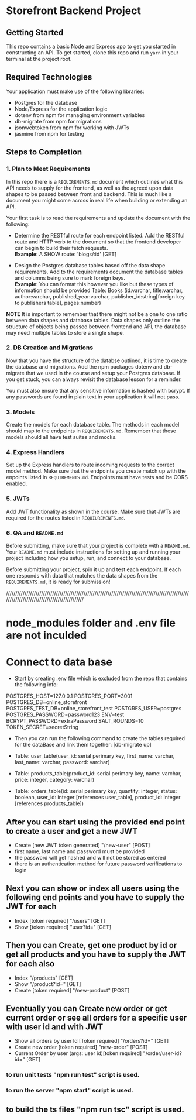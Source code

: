 # Storefront Backend Project

## Getting Started

This repo contains a basic Node and Express app to get you started in constructing an API. To get started, clone this repo and run `yarn` in your terminal at the project root.

## Required Technologies

Your application must make use of the following libraries:

- Postgres for the database
- Node/Express for the application logic
- dotenv from npm for managing environment variables
- db-migrate from npm for migrations
- jsonwebtoken from npm for working with JWTs
- jasmine from npm for testing

## Steps to Completion

### 1. Plan to Meet Requirements

In this repo there is a `REQUIREMENTS.md` document which outlines what this API needs to supply for the frontend, as well as the agreed upon data shapes to be passed between front and backend. This is much like a document you might come across in real life when building or extending an API.

Your first task is to read the requirements and update the document with the following:

- Determine the RESTful route for each endpoint listed. Add the RESTful route and HTTP verb to the document so that the frontend developer can begin to build their fetch requests.  
  **Example**: A SHOW route: 'blogs/:id' [GET]

- Design the Postgres database tables based off the data shape requirements. Add to the requirements document the database tables and columns being sure to mark foreign keys.  
  **Example**: You can format this however you like but these types of information should be provided
  Table: Books (id:varchar, title:varchar, author:varchar, published_year:varchar, publisher_id:string[foreign key to publishers table], pages:number)

**NOTE** It is important to remember that there might not be a one to one ratio between data shapes and database tables. Data shapes only outline the structure of objects being passed between frontend and API, the database may need multiple tables to store a single shape.

### 2. DB Creation and Migrations

Now that you have the structure of the databse outlined, it is time to create the database and migrations. Add the npm packages dotenv and db-migrate that we used in the course and setup your Postgres database. If you get stuck, you can always revisit the database lesson for a reminder.

You must also ensure that any sensitive information is hashed with bcrypt. If any passwords are found in plain text in your application it will not pass.

### 3. Models

Create the models for each database table. The methods in each model should map to the endpoints in `REQUIREMENTS.md`. Remember that these models should all have test suites and mocks.

### 4. Express Handlers

Set up the Express handlers to route incoming requests to the correct model method. Make sure that the endpoints you create match up with the enpoints listed in `REQUIREMENTS.md`. Endpoints must have tests and be CORS enabled.

### 5. JWTs

Add JWT functionality as shown in the course. Make sure that JWTs are required for the routes listed in `REQUIUREMENTS.md`.

### 6. QA and `README.md`

Before submitting, make sure that your project is complete with a `README.md`. Your `README.md` must include instructions for setting up and running your project including how you setup, run, and connect to your database.

Before submitting your project, spin it up and test each endpoint. If each one responds with data that matches the data shapes from the `REQUIREMENTS.md`, it is ready for submission!

/////////////////////////////////////////////////////////////////////////////////////////////////////////////////////////////////////////////

# node_modules folder and .env file are not inculded

# Connect to data base

- Start by creating .env file which is excluded from the repo that contains the following info:

POSTGRES_HOST=127.0.0.1
POSTGRES_PORT=3001
POSTGRES_DB=online_storefront
POSTGRES_TEST_DB=online_storefront_test
POSTGRES_USER=postgres
POSTGRES_PASSWORD=password123
ENV=test
BCRYPT_PASSWORD=extraPassword
SALT_ROUNDS=10
TOKEN_SECRET=secretString

- Then you can run the following command to create the tables required for the dataBase and link them together: [db-migrate up]

- Table: user_table(user_id: serial perimary key, first_name: varchar, last_name: varchar, password: varchar)
- Table: products_table(product_id: serial perimary key, name: varchar, price: integer, category: varchar)
- Table: orders_table(id: serial perimary key, quantity: integer, status: boolean, user_id: integer [references user_table], product_id: integer [references products_table])

## After you can start using the provided end point to create a user and get a new JWT

- Create [new JWT token generated] "/new-user" [POST]
- first name, last name and password must be provided
- the password will get hashed and will not be stored as entered
- there is an authentication method for future password verifications to login

## Next you can show or index all users using the following end points and you have to supply the JWT for each

- Index [token required] "/users" [GET]
- Show [token required] "user?id=" [GET]

## Then you can Create, get one product by id or get all products and you have to supply the JWT for each also

- Index "/products" [GET]
- Show "/product?id=" [GET]
- Create [token required] "/new-product" [POST]

## Eventually you can Create new order or get current order or see all orders for a specific user with user id and with JWT

- Show all orders by user Id [Token required] "/orders?id=" [GET]
- Create new order [token required] "new-order" [POST]
- Current Order by user (args: user id)[token required] "/order/user-id?id=" [GET]

### to run unit tests "npm run test" script is used.

### to run the server "npm start" script is used.

## to build the ts files "npm run tsc" script is used.
